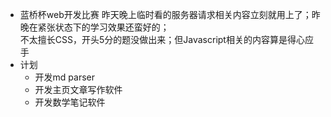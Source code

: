- 蓝桥杯web开发比赛
昨天晚上临时看的服务器请求相关内容立刻就用上了；昨晚在紧张状态下的学习效果还蛮好的；  
不太擅长CSS，开头5分的题没做出来；但Javascript相关的内容算是得心应手
- 计划
    - 开发md parser
    - 开发主页文章写作软件
    - 开发数学笔记软件